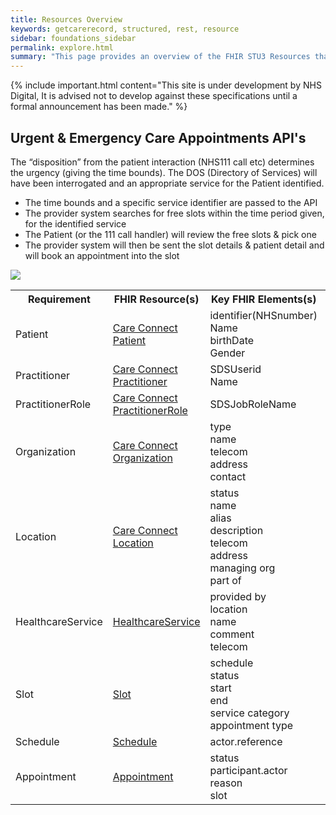 ```yaml
---
title: Resources Overview
keywords: getcarerecord, structured, rest, resource
sidebar: foundations_sidebar
permalink: explore.html
summary: "This page provides an overview of the FHIR STU3 Resources that are required to build the required API messaging. Each link will take you to the resource page detail with a link to the StructureDefinitions of each resource."
---
```


{% include important.html content="This site is under development by NHS Digital, It is advised not to develop against these specifications until a formal announcement has been made." %}

## Urgent & Emergency Care Appointments API's ###

The “disposition” from the patient interaction (NHS111 call etc) determines the urgency (giving the time bounds). The DOS (Directory of Services) will  have been interrogated and an appropriate service for the Patient identified.

- The time bounds and a specific service identifier are passed to the API
- The provider system searches for free slots within the time period given, for the identified service
- The Patient (or the 111 call handler) will review the free slots & pick one
- The provider system will then be sent the slot details & patient detail and will book an appointment into the slot

<img src="images/UEC-Appointments/UEC_Appointments_Flow.png">

<table style="min-width:100%;width:100%">
<tr id="clinical">
<th style="width:33%;">Requirement</th>
<th style="width:33%;">FHIR Resource(s)</th>
<th style="width:33%;">Key FHIR Elements(s)</th>
<th style="width:33%;">Status</th>
</tr>
<tr>
<td>Patient</td>
<td><a href="api_uec_appointments_entity_patient.html">Care Connect Patient</a></td>
<td>identifier(NHSnumber)<br/>
Name<br/>
birthDate<br/>
Gender</td>
<td>Existing</td>
</tr>
<tr>
<td>Practitioner</td>
<td><a href="api_uec_appointments_entity_practitioner.html">Care Connect Practitioner</a></td>
<td>SDSUserid<br/>
Name</td>
<td>Existing</td>
</tr>
<tr>
<td>PractitionerRole</td>
<td><a href="api_uec_appointments_entity_practitioner_role.html">Care Connect PractitionerRole</a></td>
<td>SDSJobRoleName</td>
<td>Existing</td>
</tr>
<tr>
<td>Organization</td>
<td><a href="api_uec_appointments_organisation.html">Care Connect Organization</a></td>
<td>type<br/>
name<br/>
telecom<br/>
address<br/>
contact
</td>
<td>Existing</td>
</tr>
<tr>
<td>Location</td>
<td><a href="api_uec_appointments_location.html">Care Connect Location</a></td>
<td>status<br/>
name<br/>
alias<br/>
description<br/>
telecom<br/>
address<br/>
managing org<br/>
part of
</td>
<td>Existing</td>
</tr>
<tr>
<td>HealthcareService</td>
<td><a href="api_uec_appointments_healthcare_service.html">HealthcareService</a></td>
<td>provided by<br/>
location<br/>
name<br/>
comment<br/>
telecom
</td>
<td>New</td>
</tr>
<tr>
<td>Slot</td>
<td><a href="api_uec_appointments_slot.html">Slot</a></td>
<td>schedule<br/>
status<br/>
start<br/>
end<br/>
service category<br/>
appointment type
</td>
<td>New</td>
</tr>
<tr>
<td>Schedule</td>
<td><a href="api_uec_appointments_schedule.html">Schedule</a></td>
<td>actor.reference</td>
<td>New</td>
</tr>
<tr>
<td>Appointment</td>
<td><a href="api_uec_appointments_appointment.html">Appointment</a></td>
<td>status<br/>
participant.actor<br/>
reason<br/>
slot
</td>
<td>New</td>
</tr>
</table>